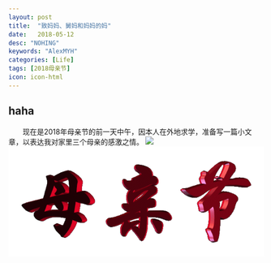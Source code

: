 ```yaml
---
layout: post
title:  "致妈妈、舅妈和妈妈的妈"
date:   2018-05-12
desc: "NOHING"
keywords: "AlexMYH"
categories: [Life]
tags: [2018母亲节]
icon: icon-html
---
```



## haha

&emsp;&emsp;现在是2018年母亲节的前一天中午，因本人在外地求学，准备写一篇小文章，以表达我对家里三个母亲的感激之情。
<img src="{{ site.img_path }}/3steps/动图1.gif" width="75%">
![huihut](https://github.com/AlexMYH/AlexMYH.github.io/blob/master/static/assets/img/blog/3steps/%E5%8A%A8%E5%9B%BE1.gif)